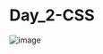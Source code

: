 # Day_2-CSS
![image](https://github.com/Sweathadharan/Day_2-CSS/assets/89176350/cd7ad600-4d11-4bea-9a55-2cb77a21f5d9)
